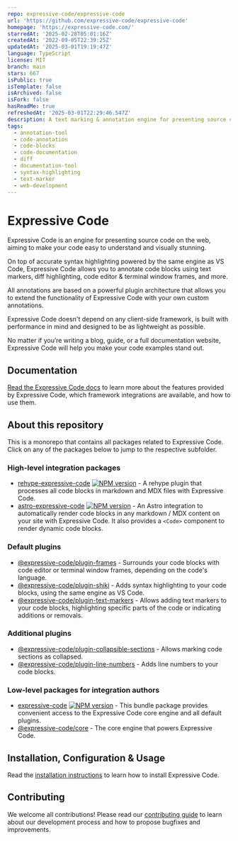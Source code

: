 ```yaml
---
repo: expressive-code/expressive-code
url: 'https://github.com/expressive-code/expressive-code'
homepage: 'https://expressive-code.com/'
starredAt: '2025-02-28T05:01:16Z'
createdAt: '2022-09-05T22:39:25Z'
updatedAt: '2025-03-01T19:19:47Z'
language: TypeScript
license: MIT
branch: main
stars: 667
isPublic: true
isTemplate: false
isArchived: false
isFork: false
hasReadMe: true
refreshedAt: '2025-03-01T22:29:46.547Z'
description: A text marking & annotation engine for presenting source code on the web.
tags:
  - annotation-tool
  - code-annotation
  - code-blocks
  - code-documentation
  - diff
  - documentation-tool
  - syntax-highlighting
  - text-marker
  - web-development
---
```


# Expressive Code

Expressive Code is an engine for presenting source code on the web, aiming to make your code easy to understand and visually stunning.

On top of accurate syntax highlighting powered by the same engine as VS Code, Expressive Code allows you to annotate code blocks using text markers, diff highlighting, code editor & terminal window frames, and more.

All annotations are based on a powerful plugin architecture that allows you to extend the functionality of Expressive Code with your own custom annotations.

Expressive Code doesn't depend on any client-side framework, is built with performance in mind and designed to be as lightweight as possible.

No matter if you’re writing a blog, guide, or a full documentation website, Expressive Code will help you make your code examples stand out.

## Documentation

[Read the Expressive Code docs](https://expressive-code.com/) to learn more about the features provided by Expressive Code, which framework integrations are available, and how to use them.

## About this repository

This is a monorepo that contains all packages related to Expressive Code. Click on any of the packages below to jump to the respective subfolder.

### High-level integration packages

- [rehype-expressive-code](packages/rehype-expressive-code/README.md) [![NPM version](https://img.shields.io/npm/v/rehype-expressive-code.svg)](https://www.npmjs.com/package/rehype-expressive-code) - A rehype plugin that processes all code blocks in markdown and MDX files with Expressive Code.
- [astro-expressive-code](packages/astro-expressive-code/README.md) [![NPM version](https://img.shields.io/npm/v/astro-expressive-code.svg)](https://www.npmjs.com/package/astro-expressive-code) - An Astro integration to automatically render code blocks in any markdown / MDX content on your site with Expressive Code. It also provides a `<Code>` component to render dynamic code blocks.

### Default plugins

- [@expressive-code/plugin-frames](packages/@expressive-code/plugin-frames/README.md) - Surrounds your code blocks with code editor or terminal window frames, depending on the code's language.
- [@expressive-code/plugin-shiki](packages/@expressive-code/plugin-shiki/README.md) - Adds syntax highlighting to your code blocks, using the same engine as VS Code.
- [@expressive-code/plugin-text-markers](packages/@expressive-code/plugin-text-markers/README.md) - Allows adding text markers to your code blocks, highlighting specific parts of the code or indicating additions or removals.

### Additional plugins

- [@expressive-code/plugin-collapsible-sections](packages/@expressive-code/plugin-collapsible-sections/README.md) - Allows marking code sections as collapsed.
- [@expressive-code/plugin-line-numbers](packages/@expressive-code/plugin-line-numbers) - Adds line numbers to your code blocks.

### Low-level packages for integration authors

- [expressive-code](packages/expressive-code/README.md) [![NPM version](https://img.shields.io/npm/v/expressive-code.svg)](https://www.npmjs.com/package/expressive-code) - This bundle package provides convenient access to the Expressive Code core engine and all default plugins.
- [@expressive-code/core](packages/@expressive-code/core/README.md) - The core engine that powers Expressive Code.

## Installation, Configuration & Usage

Read the [installation instructions](https://expressive-code.com/installation/) to learn how to install Expressive Code.

## Contributing

We welcome all contributions! Please read our [contributing guide](CONTRIBUTING.md) to learn about our development process and how to propose bugfixes and improvements.
